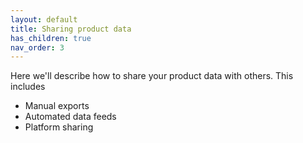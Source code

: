 ```yaml
---
layout: default
title: Sharing product data
has_children: true
nav_order: 3
---
```


Here we'll describe how to share your product data with others. This includes

* Manual exports
* Automated data feeds
* Platform sharing
